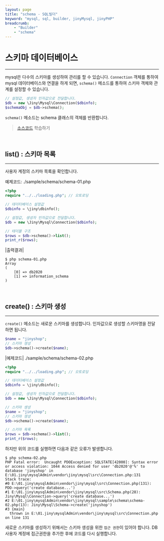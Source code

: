 ```yaml
---
layout: page
title: "schema - SQL빌더"
keyword: "mysql, sql, builder, jinyMysql, jinyPHP"
breadcrumb:
    - "Builder"
    - "schema"
--- 
```


# 스키마 데이터베이스
---
mysql은 다수의 스키마를 생성하여 관리를 할 수 있습니다. 
`Connection` 객체를 통하여 mysql 데이터베이스와 연결을 하게 되면, 
`schema()` 메소드를 통하여 스키마 객체와 관계를 설정할 수 있습니다. 

```php
// 설정값, 생성자 인자값으로 전달합니다.
$db = new \Jiny\Mysql\Connection($dbinfo);
$schemaObj = $db->schema();
```

`schema()` 메소드는 schema 클래스의 객체를 반환합니다.
> [소스코드](code) 학습하기
<br>

## list() : 스키마 목록
---
사용자 계정의 스키마 목록을 확인합니다.

예제코드: ./sample/schema/schema-01.php
```php
<?php
require "../../loading.php"; // 오토로딩

// 데이터베이스 설정값
$dbinfo = \jiny\dbinfo();

// 설정값, 생성자 인자값으로 전달합니다.
$db = new \Jiny\Mysql\Connection($dbinfo);

// 테이블 구조
$rows = $db->schema()->list();
print_r($rows);
```

|출력결과|
```console
$ php schema-01.php 
Array
(
    [0] => db2020
    [1] => information_schema
)
```

<br>

## create() : 스키마 생성
---
`create()` 메소드는 새로운 스키마를 생성합니다. 인자값으로 생성할 스키마명을 전달하면 됩니다.

```php
$name = "jinyshop";
// 스키마 생성
$db->schema()->create($name);
```

|예제코드| ./sample/schema/schema-02.php
```php
<?php
require "../../loading.php"; // 오토로딩

// 데이터베이스 설정값
$dbinfo = \jiny\dbinfo();

// 설정값, 생성자 인자값으로 전달합니다.
$db = new \Jiny\Mysql\Connection($dbinfo);

// 스키마 생성
$name = "jinyshop";
// 스키마 생성
$db->schema()->create($name);

// 스키마 목록
$rows = $db->schema()->list();
print_r($rows);
```

하지만 위의 코드를 실행하면 다음과 같은 오류가 발생합니다.
```console
$ php schema-02.php
PHP Fatal error:  Uncaught PDOException: SQLSTATE[42000]: Syntax error or access violation: 1044 Access denied for user 'db2020'@'%' to database 'jinyshop' in E:\01.jiny\mysqlAdmin\vendor\jiny\mysql\src\Connection.php:131
Stack trace:
#0 E:\01.jiny\mysqlAdmin\vendor\jiny\mysql\src\Connection.php(131): PDO->query('create database...')
#1 E:\01.jiny\mysqlAdmin\vendor\jiny\mysql\src\Schema.php(28): Jiny\Mysql\Connection->query('create database...')
#2 E:\01.jiny\mysqlAdmin\vendor\jiny\mysql\sample\schema\schema-02.php(13): Jiny\Mysql\Schema->create('jinyshop')
#3 {main}
  thrown in E:\01.jiny\mysqlAdmin\vendor\jiny\mysql\src\Connection.php on line 131
```

새로운 스키마를 생성하기 위해서는 스키마 생성을 위한 `접근 권한`이 있어야 합니다. 
DB사용자 계정에 접근권한을 추가한 후에 코드를 다시 실행합니다.

<br>

